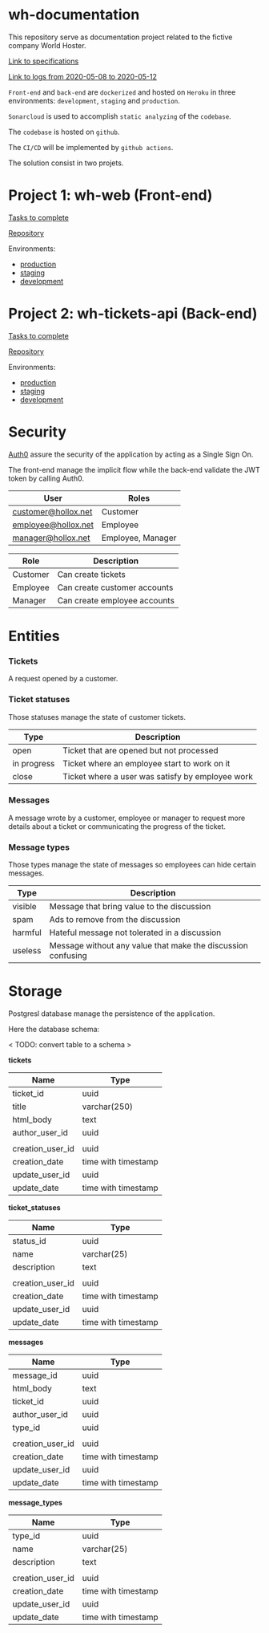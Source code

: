 # wh-documentation

This repository serve as documentation project related to the fictive company World Hoster.

[Link to specifications](./documents/specifications.md)

[Link to logs from 2020-05-08 to 2020-05-12](./documents/logs.md)

`Front-end` and `back-end` are `dockerized` and hosted on `Heroku` in three environments: `development`, `staging` and `production`. 

`Sonarcloud` is used to accomplish `static analyzing` of the `codebase`.

The `codebase` is hosted on `github`.

The `CI/CD` will be implemented by `github actions`.

The solution consist in two projets.

# Project 1: wh-web (Front-end)

[Tasks to complete](https://github.com/hollox/wh-documentation/projects/3)

[Repository](https://github.com/hollox/wh-web)

Environments:
- [production](https://www.worldhoster.live)
- [staging](http://staging.worldhoster.live)
- [development](http://dev.worldhoster.live) 
    
# Project 2: wh-tickets-api (Back-end)

[Tasks to complete](https://github.com/hollox/wh-documentation/projects/1)

[Repository](https://github.com/hollox/wh-support-api)

Environments:
- [production](https://tickets-api.worldhoster.live/v1/tickets) 
- [staging](https://tickets-api.worldhoster.live/v1/tickets) 
- [development](https://tickets-api.worldhoster.live/v1/tickets) 

# Security

[Auth0](auth0.com) assure the security of the application by acting as a Single Sign On.

The front-end manage the implicit flow while the back-end validate the JWT token by calling Auth0. 

| User                | Roles
|---------------------|---------------------------------
| customer@hollox.net | Customer
| employee@hollox.net | Employee
| manager@hollox.net  | Employee, Manager

| Role       | Description
|------------|---------------------------------
| Customer   | Can create tickets
| Employee   | Can create customer accounts
| Manager    | Can create employee accounts

# Entities

### Tickets

A request opened by a customer.

### Ticket statuses

Those statuses manage the state of customer tickets.

| Type        | Description
|-------------|-------------------------
| open        | Ticket that are opened but not processed
| in progress | Ticket where an employee start to work on it
| close       | Ticket where a user was satisfy by employee work

### Messages

A message wrote by a customer, employee or manager to request more details about a ticket or communicating the progress of the ticket.

### Message types

Those types manage the state of messages so employees can hide certain messages.

| Type    | Description
|---------|-------------------------
| visible | Message that bring value to the discussion
| spam    | Ads to remove from the discussion
| harmful | Hateful message not tolerated in a discussion
| useless | Message without any value that make the discussion confusing

# Storage

Postgresl database manage the persistence of the application.

Here the database schema:

< TODO: convert table to a schema >

**tickets**

| Name             | Type
|------------------|--------
| ticket_id        | uuid
| title            | varchar(250)
| html_body        | text
| author_user_id   | uuid
||
| creation_user_id | uuid
| creation_date    | time with timestamp
| update_user_id   | uuid
| update_date      | time with timestamp

**ticket_statuses**

| Name             | Type
|------------------|--------
| status_id        | uuid
| name             | varchar(25)
| description      | text
||
| creation_user_id | uuid
| creation_date    | time with timestamp
| update_user_id   | uuid
| update_date      | time with timestamp

**messages**

| Name             | Type
|------------------|--------
| message_id       | uuid
| html_body        | text
| ticket_id        | uuid
| author_user_id   | uuid
| type_id          | uuid
||
| creation_user_id | uuid
| creation_date    | time with timestamp
| update_user_id   | uuid
| update_date      | time with timestamp

**message_types**

| Name             | Type
|------------------|--------
| type_id          | uuid
| name             | varchar(25)
| description      | text
||
| creation_user_id | uuid
| creation_date    | time with timestamp
| update_user_id   | uuid
| update_date      | time with timestamp

